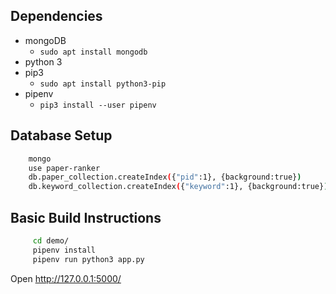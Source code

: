 ## Dependencies
* mongoDB
  * `sudo apt install mongodb`
* python 3
* pip3
  * `sudo apt install python3-pip`
* pipenv
  * `pip3 install --user pipenv`

## Database Setup
```bash
    mongo
    use paper-ranker
    db.paper_collection.createIndex({"pid":1}, {background:true})
    db.keyword_collection.createIndex({"keyword":1}, {background:true})
```
## Basic Build Instructions

 ```bash 
      cd demo/
      pipenv install
      pipenv run python3 app.py
  ```
Open http://127.0.0.1:5000/

